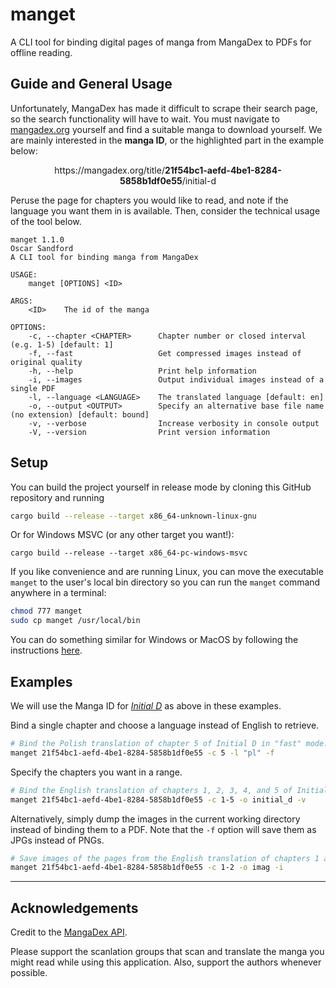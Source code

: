 # manget

A CLI tool for binding digital pages of manga from MangaDex to PDFs for offline reading.


## Guide and General Usage

Unfortunately, MangaDex has made it difficult to scrape their search page, so the search functionality will have to wait. You must navigate to [mangadex.org](https://mangadex.org/) yourself and find a suitable manga to download yourself. We are mainly interested in the **manga ID**, or the highlighted part in the example below:

<p style="text-align: center;"><span>https://mangadex.org/title/<strong>21f54bc1-aefd-4be1-8284-5858b1df0e55</strong>/initial-d<span></p>

Peruse the page for chapters you would like to read, and note if the language you want them in is available. Then, consider the technical usage of the tool below.

```
manget 1.1.0
Oscar Sandford
A CLI tool for binding manga from MangaDex

USAGE:
    manget [OPTIONS] <ID>

ARGS:
    <ID>    The id of the manga

OPTIONS:
    -c, --chapter <CHAPTER>      Chapter number or closed interval (e.g. 1-5) [default: 1]
    -f, --fast                   Get compressed images instead of original quality
    -h, --help                   Print help information
    -i, --images                 Output individual images instead of a single PDF
    -l, --language <LANGUAGE>    The translated language [default: en]
    -o, --output <OUTPUT>        Specify an alternative base file name (no extension) [default: bound]
    -v, --verbose                Increase verbosity in console output
    -V, --version                Print version information
```


## Setup

You can build the project yourself in release mode by cloning this GitHub repository and running
```sh
cargo build --release --target x86_64-unknown-linux-gnu
```
Or for Windows MSVC (or any other target you want!):
```
cargo build --release --target x86_64-pc-windows-msvc
```
If you like convenience and are running Linux, you can move the executable `manget` to the user's local bin directory so you can run the `manget` command anywhere in a terminal:
```sh
chmod 777 manget
sudo cp manget /usr/local/bin
```
You can do something similar for Windows or MacOS by following the instructions [here](https://zwbetz.com/how-to-add-a-binary-to-your-path-on-macos-linux-windows/#windows-cli).

## Examples

We will use the Manga ID for [*Initial D*](https://mangadex.org/title/21f54bc1-aefd-4be1-8284-5858b1df0e55/initial-d) as above in these examples.

Bind a single chapter and choose a language instead of English to retrieve.
```sh
# Bind the Polish translation of chapter 5 of Initial D in "fast" mode.
manget 21f54bc1-aefd-4be1-8284-5858b1df0e55 -c 5 -l "pl" -f
```

Specify the chapters you want in a range.
```sh
# Bind the English translation of chapters 1, 2, 3, 4, and 5 of Initial D to a file called `initial_d.pdf`. Verbose mode is enabled.
manget 21f54bc1-aefd-4be1-8284-5858b1df0e55 -c 1-5 -o initial_d -v
```

Alternatively, simply dump the images in the current working directory instead of binding them to a PDF. Note that the `-f` option will save them as JPGs instead of PNGs.
```sh
# Save images of the pages from the English translation of chapters 1 and 2 of Initial D to files `imag_1.jpg`, `imag_2.jpg`, ...
manget 21f54bc1-aefd-4be1-8284-5858b1df0e55 -c 1-2 -o imag -i
```


<hr>

## Acknowledgements 

Credit to the [MangaDex API](https://api.mangadex.org/docs/).

Please support the scanlation groups that scan and translate the manga you might read while using this application. Also, support the authors whenever possible.
